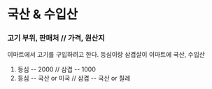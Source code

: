 # 국산 & 수입산

### 고기 부위, 판매처  // 가격, 원산지

<p>
이마트에서 고기를 구입하려고 한다.
등심이랑 삼겹살이 이마트에 국산, 수입산

1. 등심 -- 2000 // 삼겹 -- 1000
2. 등심 -- 국산 or 미국 // 삼겹 -- 국산 or 칠레
</p>